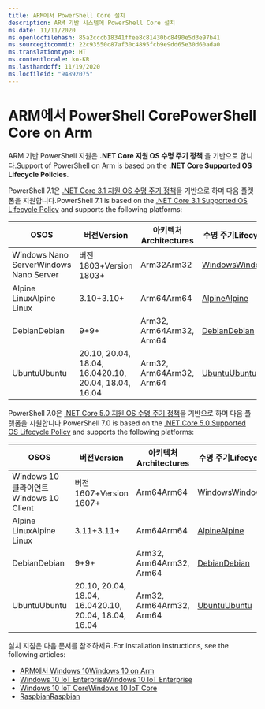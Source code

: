 ```yaml
---
title: ARM에서 PowerShell Core 설치
description: ARM 기반 시스템에 PowerShell Core 설치
ms.date: 11/11/2020
ms.openlocfilehash: 85a2cccb18341ffee8c81430bc8490e5d3e97b41
ms.sourcegitcommit: 22c93550c87af30c4895fcb9e9dd65e30d60ada0
ms.translationtype: HT
ms.contentlocale: ko-KR
ms.lasthandoff: 11/19/2020
ms.locfileid: "94892075"
---
```

# <a name="powershell-core-on-arm"></a><span data-ttu-id="4e895-103">ARM에서 PowerShell Core</span><span class="sxs-lookup"><span data-stu-id="4e895-103">PowerShell Core on Arm</span></span>

<span data-ttu-id="4e895-104">ARM 기반 PowerShell 지원은 **.NET Core 지원 OS 수명 주기 정책** 을 기반으로 합니다.</span><span class="sxs-lookup"><span data-stu-id="4e895-104">Support of PowerShell on Arm is based on the **.NET Core Supported OS Lifecycle Policies**.</span></span>

<span data-ttu-id="4e895-105">PowerShell 7.1은 [.NET Core 3.1 지원 OS 수명 주기 정책](https://github.com/dotnet/core/blob/master/release-notes/3.1/3.1-supported-os.md)을 기반으로 하며 다음 플랫폼을 지원합니다.</span><span class="sxs-lookup"><span data-stu-id="4e895-105">PowerShell 7.1 is based on the [.NET Core 3.1 Supported OS Lifecycle Policy](https://github.com/dotnet/core/blob/master/release-notes/3.1/3.1-supported-os.md) and supports the following platforms:</span></span>

|         <span data-ttu-id="4e895-106">OS</span><span class="sxs-lookup"><span data-stu-id="4e895-106">OS</span></span>          |          <span data-ttu-id="4e895-107">버전</span><span class="sxs-lookup"><span data-stu-id="4e895-107">Version</span></span>           | <span data-ttu-id="4e895-108">아키텍처</span><span class="sxs-lookup"><span data-stu-id="4e895-108">Architectures</span></span> |          <span data-ttu-id="4e895-109">수명 주기</span><span class="sxs-lookup"><span data-stu-id="4e895-109">Lifecycle</span></span>           |
| ------------------- | -------------------------- | ------------- | ---------------------------- |
| <span data-ttu-id="4e895-110">Windows Nano Server</span><span class="sxs-lookup"><span data-stu-id="4e895-110">Windows Nano Server</span></span> | <span data-ttu-id="4e895-111">버전 1803+</span><span class="sxs-lookup"><span data-stu-id="4e895-111">Version 1803+</span></span>              | <span data-ttu-id="4e895-112">Arm32</span><span class="sxs-lookup"><span data-stu-id="4e895-112">Arm32</span></span>         | <span data-ttu-id="4e895-113">[Windows][Windows-lifecycle]</span><span class="sxs-lookup"><span data-stu-id="4e895-113">[Windows][Windows-lifecycle]</span></span> |
| <span data-ttu-id="4e895-114">Alpine Linux</span><span class="sxs-lookup"><span data-stu-id="4e895-114">Alpine Linux</span></span>        | <span data-ttu-id="4e895-115">3.10+</span><span class="sxs-lookup"><span data-stu-id="4e895-115">3.10+</span></span>                      | <span data-ttu-id="4e895-116">Arm64</span><span class="sxs-lookup"><span data-stu-id="4e895-116">Arm64</span></span>         | <span data-ttu-id="4e895-117">[Alpine][Alpine-lifecycle]</span><span class="sxs-lookup"><span data-stu-id="4e895-117">[Alpine][Alpine-lifecycle]</span></span>   |
| <span data-ttu-id="4e895-118">Debian</span><span class="sxs-lookup"><span data-stu-id="4e895-118">Debian</span></span>              | <span data-ttu-id="4e895-119">9+</span><span class="sxs-lookup"><span data-stu-id="4e895-119">9+</span></span>                         | <span data-ttu-id="4e895-120">Arm32, Arm64</span><span class="sxs-lookup"><span data-stu-id="4e895-120">Arm32, Arm64</span></span>  | <span data-ttu-id="4e895-121">[Debian][Debian-lifecycle]</span><span class="sxs-lookup"><span data-stu-id="4e895-121">[Debian][Debian-lifecycle]</span></span>   |
| <span data-ttu-id="4e895-122">Ubuntu</span><span class="sxs-lookup"><span data-stu-id="4e895-122">Ubuntu</span></span>              | <span data-ttu-id="4e895-123">20.10, 20.04, 18.04, 16.04</span><span class="sxs-lookup"><span data-stu-id="4e895-123">20.10, 20.04, 18.04, 16.04</span></span> | <span data-ttu-id="4e895-124">Arm32, Arm64</span><span class="sxs-lookup"><span data-stu-id="4e895-124">Arm32, Arm64</span></span>  | <span data-ttu-id="4e895-125">[Ubuntu][Ubuntu-lifecycle]</span><span class="sxs-lookup"><span data-stu-id="4e895-125">[Ubuntu][Ubuntu-lifecycle]</span></span>   |

<span data-ttu-id="4e895-126">PowerShell 7.0은 [.NET Core 5.0 지원 OS 수명 주기 정책](https://github.com/dotnet/core/blob/master/release-notes/5.0/5.0-supported-os.md)을 기반으로 하며 다음 플랫폼을 지원합니다.</span><span class="sxs-lookup"><span data-stu-id="4e895-126">PowerShell 7.0 is based on the [.NET Core 5.0 Supported OS Lifecycle Policy](https://github.com/dotnet/core/blob/master/release-notes/5.0/5.0-supported-os.md) and supports the following platforms:</span></span>

|        <span data-ttu-id="4e895-127">OS</span><span class="sxs-lookup"><span data-stu-id="4e895-127">OS</span></span>         |          <span data-ttu-id="4e895-128">버전</span><span class="sxs-lookup"><span data-stu-id="4e895-128">Version</span></span>           | <span data-ttu-id="4e895-129">아키텍처</span><span class="sxs-lookup"><span data-stu-id="4e895-129">Architectures</span></span> |          <span data-ttu-id="4e895-130">수명 주기</span><span class="sxs-lookup"><span data-stu-id="4e895-130">Lifecycle</span></span>           |
| ----------------- | -------------------------- | ------------- | ---------------------------- |
| <span data-ttu-id="4e895-131">Windows 10 클라이언트</span><span class="sxs-lookup"><span data-stu-id="4e895-131">Windows 10 Client</span></span> | <span data-ttu-id="4e895-132">버전 1607+</span><span class="sxs-lookup"><span data-stu-id="4e895-132">Version 1607+</span></span>              | <span data-ttu-id="4e895-133">Arm64</span><span class="sxs-lookup"><span data-stu-id="4e895-133">Arm64</span></span>         | <span data-ttu-id="4e895-134">[Windows][Windows-lifecycle]</span><span class="sxs-lookup"><span data-stu-id="4e895-134">[Windows][Windows-lifecycle]</span></span> |
| <span data-ttu-id="4e895-135">Alpine Linux</span><span class="sxs-lookup"><span data-stu-id="4e895-135">Alpine Linux</span></span>      | <span data-ttu-id="4e895-136">3.11+</span><span class="sxs-lookup"><span data-stu-id="4e895-136">3.11+</span></span>                      | <span data-ttu-id="4e895-137">Arm64</span><span class="sxs-lookup"><span data-stu-id="4e895-137">Arm64</span></span>         | <span data-ttu-id="4e895-138">[Alpine][Alpine-lifecycle]</span><span class="sxs-lookup"><span data-stu-id="4e895-138">[Alpine][Alpine-lifecycle]</span></span>   |
| <span data-ttu-id="4e895-139">Debian</span><span class="sxs-lookup"><span data-stu-id="4e895-139">Debian</span></span>            | <span data-ttu-id="4e895-140">9+</span><span class="sxs-lookup"><span data-stu-id="4e895-140">9+</span></span>                         | <span data-ttu-id="4e895-141">Arm32, Arm64</span><span class="sxs-lookup"><span data-stu-id="4e895-141">Arm32, Arm64</span></span>  | <span data-ttu-id="4e895-142">[Debian][Debian-lifecycle]</span><span class="sxs-lookup"><span data-stu-id="4e895-142">[Debian][Debian-lifecycle]</span></span>   |
| <span data-ttu-id="4e895-143">Ubuntu</span><span class="sxs-lookup"><span data-stu-id="4e895-143">Ubuntu</span></span>            | <span data-ttu-id="4e895-144">20.10, 20.04, 18.04, 16.04</span><span class="sxs-lookup"><span data-stu-id="4e895-144">20.10, 20.04, 18.04, 16.04</span></span> | <span data-ttu-id="4e895-145">Arm32, Arm64</span><span class="sxs-lookup"><span data-stu-id="4e895-145">Arm32, Arm64</span></span>  | <span data-ttu-id="4e895-146">[Ubuntu][Ubuntu-lifecycle]</span><span class="sxs-lookup"><span data-stu-id="4e895-146">[Ubuntu][Ubuntu-lifecycle]</span></span>   |

[Windows-lifecycle]: https://support.microsoft.com/help/13853/windows-lifecycle-fact-sheet
[Alpine-lifecycle]: https://wiki.alpinelinux.org/wiki/Alpine_Linux:Releases
[Debian-lifecycle]: https://wiki.debian.org/DebianReleases
[Ubuntu-lifecycle]: https://wiki.ubuntu.com/Releases

<span data-ttu-id="4e895-147">설치 지침은 다음 문서를 참조하세요.</span><span class="sxs-lookup"><span data-stu-id="4e895-147">For installation instructions, see the following articles:</span></span>

- [<span data-ttu-id="4e895-148">ARM에서 Windows 10</span><span class="sxs-lookup"><span data-stu-id="4e895-148">Windows 10 on Arm</span></span>](installing-powershell-core-on-windows.md#installing-the-zip-package)
- [<span data-ttu-id="4e895-149">Windows 10 IoT Enterprise</span><span class="sxs-lookup"><span data-stu-id="4e895-149">Windows 10 IoT Enterprise</span></span>](installing-powershell-core-on-windows.md#deploying-on-windows-10-iot-enterprise)
- [<span data-ttu-id="4e895-150">Windows 10 IoT Core</span><span class="sxs-lookup"><span data-stu-id="4e895-150">Windows 10 IoT Core</span></span>](installing-powershell-core-on-windows.md#deploying-on-windows-10-iot-core)
- [<span data-ttu-id="4e895-151">Raspbian</span><span class="sxs-lookup"><span data-stu-id="4e895-151">Raspbian</span></span>](installing-powershell-core-on-linux.md#raspbian)
